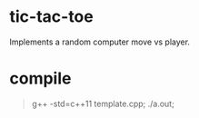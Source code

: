 # tic-tac-toe
Implements a random computer move vs player.

# compile
>g++ -std=c++11 template.cpp;
>./a.out;
